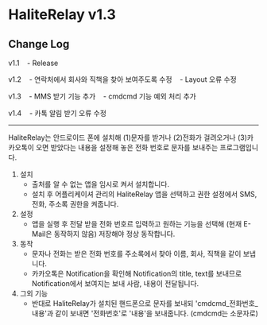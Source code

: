 # HaliteRelay v1.3

## Change Log
v1.1
    - Release

v1.2
    - 연락처에서 회사와 직책을 찾아 보여주도록 수정
    - Layout 오류 수정
    
v1.3
    - MMS 받기 기능 추가
    - cmdcmd 기능 예외 처리 추가
    
v1.4
    - 카톡 알림 받기 오류 수정
    
-----

HaliteRelay는 안드로이드 폰에 설치해 (1)문자를 받거나 (2)전화가 걸려오거나 (3)카카오톡이 오면 받았다는 내용을 설정해 놓은 전화 번호로 문자를 보내주는 프로그램입니다.

1. 설치
    - 출처를 알 수 없는 앱을 임시로 켜서 설치합니다.
    - 설치 후 어플리케이셔 관리의 HaliteRelay 앱을 선택하고 권한 설정에서 SMS, 전화, 주소록 권한을 켜줍니다.
1. 설정
    - 앱을 실행 후 전달 받을 전화 번호르 입력하고 원하는 기능을 선택해 (현재 E-Mail은 동작하지 않음) 저장해야 정상 동작합니다.
1. 동작
    - 문자나 전화는 받은 전화 번호를 주소록에서 찾아 이름, 회사, 직책을 같이 보냅니다.
    - 카카오톡은 Notification을 확인해 Notification의 title, text를 보내므로 Notification에서 보여지는 보내 사람, 내용이 전달됩니다.
1. 그외 기능
    - 반대로 HaliteRelay가 설치된 핸드폰으로 문자를 보내되 'cmdcmd_전화번호_내용'과 같이 보내면 '전화번호'로 '내용'을 보내줍니다. (cmdcmd는 소문자로)
